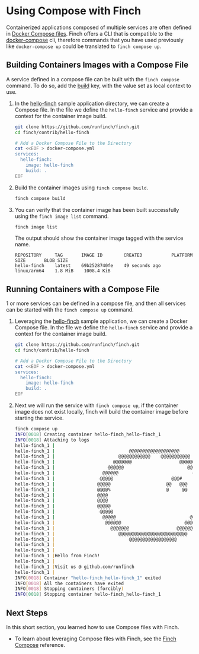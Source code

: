 # Using Compose with Finch

Containerized applications composed of multiple services are often defined in
[Docker Compose
files](https://compose-spec.io/). Finch
offers a CLI that is compatible to the
[docker-compose](https://github.com/docker/compose) cli, therefore commands that
you have used previously like `docker-compose up` could be translated to `finch
compose up`.

## Building Containers Images with a Compose File

A service defined in a compose file can be built with the `finch compose`
command. To do so, add the
[build](https://docs.docker.com/compose/compose-file/#build) key, with the value
set as local context to use.

1. In the
   [hello-finch](https://github.com/runfinch/finch/tree/main/contrib/hello-finch)
   sample application directory, we can create a Compose file. In the file we
   define the `hello-finch` service and provide a context for the container
   image build.

    ```bash
    git clone https://github.com/runfinch/finch.git
    cd finch/contrib/hello-finch

    # Add a Docker Compose File to the Directory
    cat <<EOF > docker-compose.yml
    services:
      hello-finch:
        image: hello-finch
        build: .
    EOF
    ```

2. Build the container images using `finch compose build`.

    ```bash
    finch compose build
    ```

3. You can verify that the container image has been built successfully using the
   `finch image list` command.

    ```bash
    finch image list
    ```

    The output should show the container image tagged with the service name.

    ```
    REPOSITORY     TAG       IMAGE ID        CREATED           PLATFORM       SIZE       BLOB SIZE
    hello-finch    latest    69b2528740fe    49 seconds ago    linux/arm64    1.8 MiB    1008.4 KiB
    ```

## Running Containers with a Compose File

1 or more services can be defined in a compose file, and then all services can
be started with the `finch compose up` command.

1. Leveraging the
   [hello-finch](https://github.com/runfinch/finch/tree/main/contrib/hello-finch)
   sample application, we can create a Docker Compose file. In the file we
   define the `hello-finch` service and provide a context for the container
   image build.

    ```bash
    git clone https://github.com/runfinch/finch.git
    cd finch/contrib/hello-finch

    # Add a Docker Compose File to the Directory
    cat <<EOF > docker-compose.yml
    services:
      hello-finch:
        image: hello-finch
        build: .
    EOF
    ```

2. Next we will run the service with `finch compose up`, if the container image
   does not exist locally, finch will build the container image before starting
   the service.

    ```bash
    finch compose up
    INFO[0018] Creating container hello-finch_hello-finch_1
    INFO[0018] Attaching to logs
    hello-finch_1 |
    hello-finch_1 |                            @@@@@@@@@@@@@@@@@@@
    hello-finch_1 |                        @@@@@@@@@@@@    @@@@@@@@@@@
    hello-finch_1 |                      @@@@@@@                  @@@@@@@
    hello-finch_1 |                    @@@@@@                        @@@@@@
    hello-finch_1 |                  @@@@@@                            @@@@@
    hello-finch_1 |                 @@@@@                      @@@#     @@@@@@@@@
    hello-finch_1 |                @@@@@                     @@   @@@       @@@@@@@@@@
    hello-finch_1 |                @@@@%                     @     @@            @@@@@@@@@@@
    hello-finch_1 |                @@@@                                               @@@@@@@@
    hello-finch_1 |                @@@@                                         @@@@@@@@@@@&
    hello-finch_1 |                @@@@@                                  &@@@@@@@@@@@
    hello-finch_1 |                 @@@@@                               @@@@@@@@
    hello-finch_1 |                  @@@@@                            @@@@@(
    hello-finch_1 |                   @@@@@@                        @@@@@@
    hello-finch_1 |                     @@@@@@@                  @@@@@@@
    hello-finch_1 |                        @@@@@@@@@@@@@@@@@@@@@@@@@@
    hello-finch_1 |                            @@@@@@@@@@@@@@@@@@
    hello-finch_1 |
    hello-finch_1 |
    hello-finch_1 |Hello from Finch!
    hello-finch_1 |
    hello-finch_1 |Visit us @ github.com/runfinch
    hello-finch_1 |
    INFO[0018] Container "hello-finch_hello-finch_1" exited
    INFO[0018] All the containers have exited
    INFO[0018] Stopping containers (forcibly)
    INFO[0018] Stopping container hello-finch_hello-finch_1
    ```

## Next Steps

In this short section, you learned how to use Compose files with Finch.

* To learn about leveraging Compose files with Finch, see the [Finch
  Compose](../../cli-reference/finch_compose/) reference.

